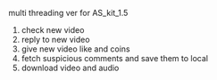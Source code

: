 multi threading ver for AS_kit_1.5
1. check new video 
2. reply to new video
3. give new video like and coins
4. fetch suspicious comments and save them to local
5. download video and audio
